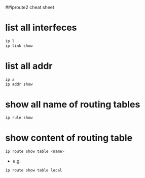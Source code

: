 ##iproute2 cheat sheet

# list all interfeces
```bash
ip l
ip link show
```

# list all addr

```bash
ip a
ip addr show
```

# show all name of routing tables

```bash
ip rule show
```

# show content of routing table

```bash
ip route show table <name>
```

- e.g.

```bash
ip route show table local
```